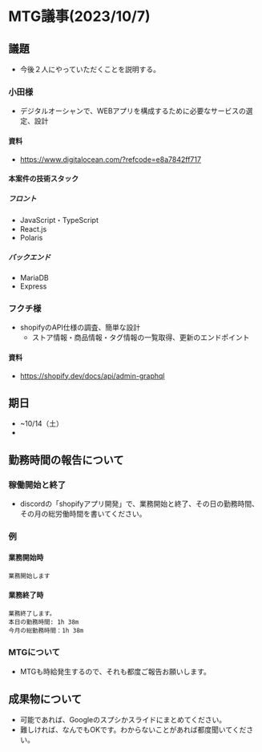 # MTG議事(2023/10/7)

## 議題
- 今後２人にやっていただくことを説明する。

### 小田様
- デジタルオーシャンで、WEBアプリを構成するために必要なサービスの選定、設計
#### 資料
- https://www.digitalocean.com/?refcode=e8a7842ff717

#### 本案件の技術スタック
##### フロント
- JavaScript・TypeScript
- React.js
- Polaris
##### バックエンド
- MariaDB
-	Express

### フクチ様
- shopifyのAPI仕様の調査、簡単な設計
  - ストア情報・商品情報・タグ情報の一覧取得、更新のエンドポイント
#### 資料
- https://shopify.dev/docs/api/admin-graphql

## 期日
- ~10/14（土）
- 
## 勤務時間の報告について
### 稼働開始と終了
  - discordの「shopifyアプリ開発」で、業務開始と終了、その日の勤務時間、その月の総労働時間を書いてください。
### 例
#### 業務開始時
```
業務開始します
```
#### 業務終了時
```
業務終了します。
本日の勤務時間: 1h 38m
今月の総勤務時間：1h 38m
```
### MTGについて
- MTGも時給発生するので、それも都度ご報告お願いします。

## 成果物について
- 可能であれば、Googleのスプシかスライドにまとめてください。
- 難しければ、なんでもOKです。わからないことがあれば都度聞いてください。
